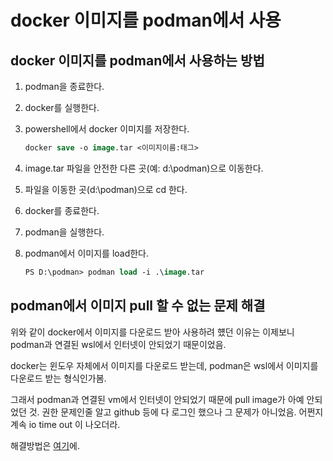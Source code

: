 # docker 이미지를 podman에서 사용

## docker 이미지를 podman에서 사용하는 방법

1. podman을 종료한다.
2. docker를 실행한다.
3. powershell에서 docker 이미지를 저장한다.
    ```ps
    docker save -o image.tar <이미지이름:태그>
    ```

4. image.tar 파일을 안전한 다른 곳(예: d:\podman)으로 이동한다.
5. 파일을 이동한 곳(d:\podman)으로 cd 한다.
6. docker를 종료한다.
7. podman을 실행한다.
8. podman에서 이미지를 load한다.
    ```ps
    PS D:\podman> podman load -i .\image.tar
    ```

## podman에서 이미지 pull 할 수 없는 문제 해결
위와 같이 docker에서 이미지를 다운로드 받아 사용하려 헀던 이유는 이제보니 podman과 연결된 wsl에서 인터넷이 안되었기 때문이었음. 

docker는 윈도우 자체에서 이미지를 다운로드 받는데, podman은 wsl에서 이미지를 다운로드 받는 형식인가봄. 

그래서 podman과 연결된 vm에서 인터넷이 안되었기 때문에 pull image가 아예 안되었던 것. 권한 문제인줄 알고 github 등에 다 로그인 했으나 그 문제가 아니었음. 어쩐지 계속 io time out 이 나오더라.

해결방법은 [여기](../wsl/wsl.md)에.